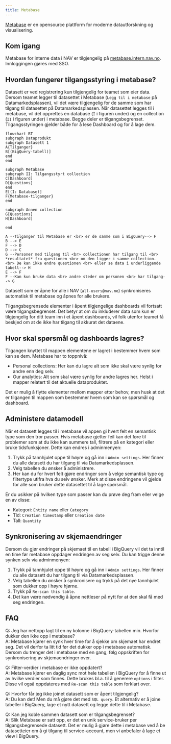 ```yaml
---
title: Metabase
---
```


[Metabase](https://www.metabase.com/) er en opensource plattform for moderne datautforskning og visualisering.

## Kom igang

Metabase for interne data i NAV er tilgjengelig på [metabase.intern.nav.no](https://metabase.intern.nav.no/).
Innloggingen gjøres med SSO.

## Hvordan fungerer tilgangsstyring i metabase?
Datasett er ved registrering kun tilgjengelig for teamet som eier data.
Dersom teamet legger til datasettet i Metabase (`Legg til i metabase` på Datamarkedsplassen), vil det være tilgjengelig for de samme som har tilgang til datasettet på Datamarkedsplassen.
Når datasettet legges til i metabase, vil det opprettes en database (`I` i figuren under) og en collection (`II` i figuren under) i metabase.
Begge deler er tilgangsbegrenset.
Tilgangsstyringen gjelder både for å lese Dashboard og for å lage dem.

````mermaid
flowchart BT
subgraph Dataprodukt
subgraph Datasett 1
A{Tilganger}
B[(BigQuery-tabell)]
end
end

subgraph Metabase
subgraph II: Tilgangsstyrt collection
C[Dashboard]
D[Questions]
end
E[(I: Database)]
F{Metabase-tilganger}
end

subgraph Annen collection
G[Questions]
H[Dashboard]

end

A --Tilganger til Metabase er <br> er de samme som i BigQuery--> F
B --> E
F --> D
D --> C
G --Personer med tilgang til <br> collectionen har tilgang til <br> *resultatet* fra questionen <br> om den ligger i samme collection. <br> De kan ikke endre questionen <br> eller se data i underliggende tabell--> H
E --> F
F --Kan kun bruke data <br> andre steder om personen <br> har tilgang--> G
````

Datasett som er åpne for alle i NAV (`all-users@nav.no`) synkroniseres automatisk til metabase og åpnes for alle brukere.

Tilgangsbegrensede elementer i åpent tilgjengelige dashboards vil fortsatt være tilgangsbegrenset.
Det betyr at om du inkluderer data som kun er tilgjengelig for ditt team inn i et åpent dashboards, vil folk utenfor teamet få beskjed om at de ikke har tilgang til akkurat det dataene.

## Hvor skal spørsmål og dashboards lagres?
Tilgangen knyttet til mappen elementene er lagret i bestemmer hvem som kan se dem. Metabase har to toppnivå:

- Personal collections: Her kan du lagre alt som ikke skal være synlig for andre enn deg selv.
- Our analytics: Alt som skal være synlig for andre lagres her. Helst i mapper relatert til det aktuelle dataproduktet.

Det er mulig å flytte elementer mellom mapper etter behov, men husk at det er tilgangen til mappen som bestemmer hvem som kan se spørsmål og dashboard.

## Administere datamodell
Når et datasett legges til i metabase vil appen gi hvert felt en semantisk type som den tror passer. Hvis metabase gjetter feil kan det føre til problemer som at du ikke kan summere tall, filtrere på en kategori eller bruke tidsfunksjoner. Dette kan endres i adminmenyen:

1. Trykk på tannhjulet oppe til høyre og gå inn i `Admin settings`. Her finner du alle datasett du har tilgang til via Datamarkedsplassen.
2. Velg tabellen du ønsker å administrere. 
3. Her kan du for hvert felt gjøre endringer som å velge semantisk type og filtertype utifra hva du selv ønsker. Merk at disse endringene vil gjelde for alle som bruker dette datasettet til å lage spørsmål. 

Er du usikker på hvilken type som passer kan du prøve deg fram eller velge en av disse:

- Kategori: `Entity name` eller `Category`
- Tid: `Creation timestamp` eller `Creation date`
- Tall: `Quantity`


## Synkronisering av skjemaendringer
Dersom du gjør endringer på skjemaet til en tabell i BigQuery vil det ta inntil en time før metabase oppdager endringen av seg selv. Du kan trigge denne synken selv via adminmenyen:

1. Trykk på tannhjulet oppe til høyre og gå inn i `Admin settings`. Her finner du alle datasett du har tilgang til via Datamarkedsplassen.
2. Velg tabellen du ønsker å synkronisere og trykk på det nye tannhjulet som dukker opp i høyre hjørne.
3. Trykk på `Re-scan this table`.
4. Det kan være nødvendig å åpne nettleser på nytt for at den skal få med seg endringen.


## FAQ
Q: Jeg har nettopp lagt til en ny kolonne i BigQuery-tabellen min. Hvorfor dukker den ikke opp i metabase?  
A: Metabase kjører en synk hver time for å sjekke om skjemaet har endret seg. Det vil derfor ta litt tid før det dukker opp i metabase automatisk. Dersom du trenger det i metabase med en gang, følg oppskriften for  synkronisering av skjemaendringer over.

Q: Filter-verdier i metabase er ikke oppdatert?  
A: Metabase kjører en daglig sync mot hele tabellen i BigQuery for å finne ut av hvilke verdier som finnes. Dette brukes bl.a. til å generere `options` i filter. Disse vil også oppdateres med `Re-scan this table` som forklart over.

Q: Hvorfor får jeg ikke joinet datasett som er åpent tilgjengelig?  
A: Du kan det! Men du må gjøre det med `SQL query`. Et alternativ er å joine tabeller i BigQuery, lage et nytt datasett og legge dette til i Metabase.

Q: Kan jeg koble sammen datasett som er tilgangsbegrenset?  
A: Slik Metabase er satt opp, er det en unik service-bruker per tilgangsbegrensede datasett. 
Det er mulig å gjøre dette i metabase ved å be datasetteier om å gi tilgang til service-account, men vi anbefaler å lage et view i BigQuery. 
